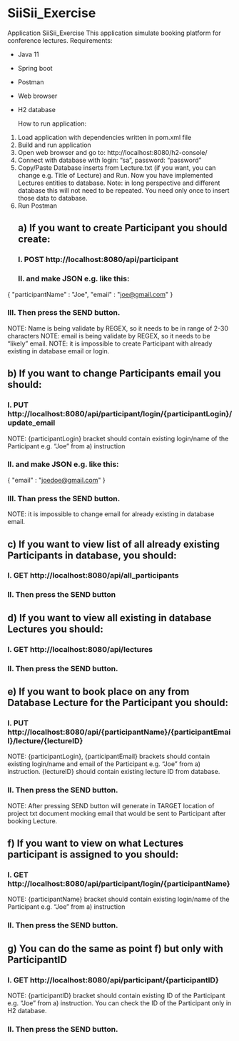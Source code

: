 # SiiSii_Exercise 

Application SiiSii_Exercise
This application simulate booking platform for conference lectures.
Requirements:
- Java 11
- Spring boot
- Postman
- Web browser
- H2 database

  How to run application:
1.	Load application with dependencies written in pom.xml file
2.	Build and run application
3.	Open web browser and go to:
      http://localhost:8080/h2-console/
4.	Connect with database with login: “sa”, password: “password”
5.	Copy/Paste Database inserts from Lecture.txt (if you want, you can change e.g. Title of Lecture) and Run. Now you have implemented Lectures entities to database.
      Note: in long perspective and different database this will not need to be repeated. You need only once to insert those data to database.
6.	Run Postman
     ## a)	If you want to create Participant you should create:
      ### I.	POST  http://localhost:8080/api/participant
      ### II.	and make JSON e.g. like this:

{
"participantName" : "Joe",
"email" : "joe@gmail.com"
}

### III.	Then press the SEND button.

NOTE: Name is being validate by REGEX, so it needs to be in range of 2-30 characters
NOTE: email is being validate by REGEX, so it needs to be “likely” email.
NOTE: it is impossible to create Participant with already existing in database email or login.

## b)	If you want to change Participants email you should:
### I.	PUT  http://localhost:8080/api/participant/login/{participantLogin}/update_email
NOTE: {participantLogin} bracket should contain existing login/name of the Participant e.g. “Joe” from a) instruction
### II.	and make JSON e.g. like this:

{
"email" : "joedoe@gmail.com"
}

### III.	Than press the SEND button.
NOTE: it is impossible to change email for already existing in database email.
## c)	If you want to view list of all already existing Participants in database, you should:
### I.	GET http://localhost:8080/api/all_participants
### II.	Then press the SEND button

## d)	If you want to view all existing in database Lectures you should:
### I.	GET http://localhost:8080/api/lectures
### II.	Then press the SEND button.

## e)	If you want to book place on any from Database Lecture for the Participant you should:
### I. PUT  http://localhost:8080/api/{participantName}/{participantEmail}/lecture/{lectureID}

NOTE: {participantLogin}, {participantEmail} brackets should contain existing login/name and email of the Participant e.g. “Joe” from a) instruction. {lectureID} should contain existing lecture ID from database.
### II. Then press the SEND button.
NOTE: After pressing SEND button will generate in TARGET location of project txt document mocking email that would be sent to Participant after booking Lecture.
## f)	If you want to view on what Lectures participant is assigned to you should:

### I.	GET http://localhost:8080/api/participant/login/{participantName}

NOTE: {participantName} bracket should contain existing login/name of the Participant e.g. “Joe” from a) instruction
### II.	Then press the SEND button.

## g)	You can do the same as point f) but only with ParticipantID
### I.	GET http://localhost:8080/api/participant/{participantID}

NOTE: {participantID} bracket should contain existing ID of the Participant e.g. “Joe” from a) instruction. You can check the ID of the Participant only in H2 database.
### II.	Then press the SEND button.


